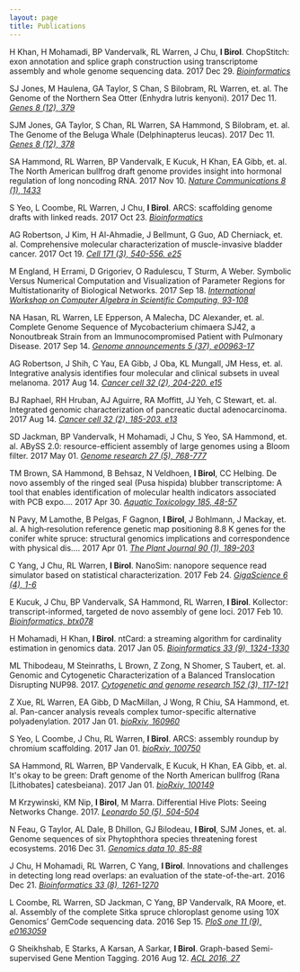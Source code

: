```yaml
---
layout: page
title: Publications
---
```


H Khan, H Mohamadi, BP Vandervalk, RL Warren, J Chu, **I Birol**. ChopStitch: exon annotation and splice graph construction using transcriptome assembly and whole genome sequencing data. 2017 Dec 29. [_Bioinformatics_](https://academic.oup.com/bioinformatics/advance-article-pdf/doi/10.1093/bioinformatics/btx839/23166123/btx839.pdf) 

SJ Jones, M Haulena, GA Taylor, S Chan, S Bilobram, RL Warren, et. al. The Genome of the Northern Sea Otter (Enhydra lutris kenyoni). 2017 Dec 11. [_Genes 8 (12), 379_](http://www.mdpi.com/2073-4425/8/12/379/html) 

SJM Jones, GA Taylor, S Chan, RL Warren, SA Hammond, S Bilobram, et. al. The Genome of the Beluga Whale (Delphinapterus leucas). 2017 Dec 11. [_Genes 8 (12), 378_](http://www.mdpi.com/2073-4425/8/12/378/htm) 

SA Hammond, RL Warren, BP Vandervalk, E Kucuk, H Khan, EA Gibb, et. al. The North American bullfrog draft genome provides insight into hormonal regulation of long noncoding RNA. 2017 Nov 10. [_Nature Communications 8 (1), 1433_](https://www.nature.com/articles/s41467-017-01316-7) 

S Yeo, L Coombe, RL Warren, J Chu, **I Birol**. ARCS: scaffolding genome drafts with linked reads. 2017 Oct 23. [_Bioinformatics_](https://academic.oup.com/bioinformatics/advance-article/doi/10.1093/bioinformatics/btx675/4562503) 

AG Robertson, J Kim, H Al-Ahmadie, J Bellmunt, G Guo, AD Cherniack, et. al. Comprehensive molecular characterization of muscle-invasive bladder cancer. 2017 Oct 19. [_Cell 171 (3), 540-556. e25_](https://www.sciencedirect.com/science/article/pii/S0092867417310565) 

M England, H Errami, D Grigoriev, O Radulescu, T Sturm, A Weber. Symbolic Versus Numerical Computation and Visualization of Parameter Regions for Multistationarity of Biological Networks. 2017 Sep 18. [_International Workshop on Computer Algebra in Scientific Computing, 93-108_](https://link.springer.com/chapter/10.1007/978-3-319-66320-3_8) 

NA Hasan, RL Warren, LE Epperson, A Malecha, DC Alexander, et. al. Complete Genome Sequence of Mycobacterium chimaera SJ42, a Nonoutbreak Strain from an Immunocompromised Patient with Pulmonary Disease. 2017 Sep 14. [_Genome announcements 5 (37), e00963-17_](http://genomea.asm.org/content/5/37/e00963-17.full) 

AG Robertson, J Shih, C Yau, EA Gibb, J Oba, KL Mungall, JM Hess, et. al. Integrative analysis identifies four molecular and clinical subsets in uveal melanoma. 2017 Aug 14. [_Cancer cell 32 (2), 204-220. e15_](https://www.sciencedirect.com/science/article/pii/S1535610817302957) 

BJ Raphael, RH Hruban, AJ Aguirre, RA Moffitt, JJ Yeh, C Stewart, et. al. Integrated genomic characterization of pancreatic ductal adenocarcinoma. 2017 Aug 14. [_Cancer cell 32 (2), 185-203. e13_](https://www.sciencedirect.com/science/article/pii/S1535610817302994) 

SD Jackman, BP Vandervalk, H Mohamadi, J Chu, S Yeo, SA Hammond, et. al. ABySS 2.0: resource-efficient assembly of large genomes using a Bloom filter. 2017 May 01. [_Genome research 27 (5), 768-777_](http://genome.cshlp.org/content/27/5/768.full) 

TM Brown, SA Hammond, B Behsaz, N Veldhoen, **I Birol**, CC Helbing. De novo assembly of the ringed seal (Pusa hispida) blubber transcriptome: A tool that enables identification of molecular health indicators associated with PCB expo.... 2017 Apr 30. [_Aquatic Toxicology 185, 48-57_](http://www.sciencedirect.com/science/article/pii/S0166445X17300358) 

N Pavy, M Lamothe, B Pelgas, F Gagnon, **I Birol**, J Bohlmann, J Mackay, et. al. A high‐resolution reference genetic map positioning 8.8 K genes for the conifer white spruce: structural genomics implications and correspondence with physical dis.... 2017 Apr 01. [_The Plant Journal 90 (1), 189-203_](http://onlinelibrary.wiley.com/doi/10.1111/tpj.13478/full) 

C Yang, J Chu, RL Warren, **I Birol**. NanoSim: nanopore sequence read simulator based on statistical characterization. 2017 Feb 24. [_GigaScience 6 (4), 1-6_](https://academic.oup.com/gigascience/article/3051934) 

E Kucuk, J Chu, BP Vandervalk, SA Hammond, RL Warren, **I Birol**. Kollector: transcript-informed, targeted de novo assembly of gene loci. 2017 Feb 10. [_Bioinformatics, btx078_](https://academic.oup.com/bioinformatics/article/2982053) 

H Mohamadi, H Khan, **I Birol**. ntCard: a streaming algorithm for cardinality estimation in genomics data. 2017 Jan 05. [_Bioinformatics 33 (9), 1324-1330_](https://academic.oup.com/bioinformatics/article/2832780) 

ML Thibodeau, M Steinraths, L Brown, Z Zong, N Shomer, S Taubert, et. al. Genomic and Cytogenetic Characterization of a Balanced Translocation Disrupting NUP98. 2017. [_Cytogenetic and genome research 152 (3), 117-121_](http://gw2jh3xr2c.scholar.serialssolutions.com/?sid=google&auinit=ML&aulast=Thibodeau&atitle=Genomic+and+Cytogenetic+Characterization+of+a+Balanced+Translocation+Disrupting+NUP98&id=pmid:28854430) 

Z Xue, RL Warren, EA Gibb, D MacMillan, J Wong, R Chiu, SA Hammond, et. al. Pan-cancer analysis reveals complex tumor-specific alternative polyadenylation. 2017 Jan 01. [_bioRxiv, 160960_](https://www.biorxiv.org/content/biorxiv/early/2017/07/08/160960.full.pdf) 

S Yeo, L Coombe, J Chu, RL Warren, **I Birol**. ARCS: assembly roundup by chromium scaffolding. 2017 Jan 01. [_bioRxiv, 100750_](http://biorxiv.org/content/biorxiv/early/2017/01/17/100750.full.pdf) 

SA Hammond, RL Warren, BP Vandervalk, E Kucuk, H Khan, EA Gibb, et. al. It's okay to be green: Draft genome of the North American bullfrog (Rana [Lithobates] catesbeiana). 2017 Jan 01. [_bioRxiv, 100149_](https://www.biorxiv.org/content/biorxiv/early/2017/01/13/100149.full.pdf) 

M Krzywinski, KM Nip, **I Birol**, M Marra. Differential Hive Plots: Seeing Networks Change. 2017. [_Leonardo 50 (5), 504-504_](https://muse.jhu.edu/article/670962) 

N Feau, G Taylor, AL Dale, B Dhillon, GJ Bilodeau, **I Birol**, SJM Jones, et. al. Genome sequences of six Phytophthora species threatening forest ecosystems. 2016 Dec 31. [_Genomics data 10, 85-88_](http://www.sciencedirect.com/science/article/pii/S2213596016301283) 

J Chu, H Mohamadi, RL Warren, C Yang, **I Birol**. Innovations and challenges in detecting long read overlaps: an evaluation of the state-of-the-art. 2016 Dec 21. [_Bioinformatics 33 (8), 1261-1270_](https://academic.oup.com/bioinformatics/article/33/8/1261/2730233) 

L Coombe, RL Warren, SD Jackman, C Yang, BP Vandervalk, RA Moore, et. al. Assembly of the complete Sitka spruce chloroplast genome using 10X Genomics’ GemCode sequencing data. 2016 Sep 15. [_PloS one 11 (9), e0163059_](http://journals.plos.org/plosone/article?id=10.1371/journal.pone.0163059) 

G Sheikhshab, E Starks, A Karsan, A Sarkar, **I Birol**. Graph-based Semi-supervised Gene Mention Tagging. 2016 Aug 12. [_ACL 2016, 27_](https://www.researchgate.net/profile/Chaitanya_Shivade/publication/306099600_Identification_characterization_and_grounding_of_gradable_terms_in_clinical_text/links/57c84da108aec24de044f027.pdf#page=39) 

